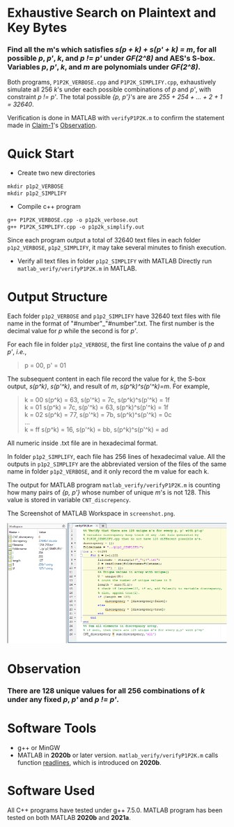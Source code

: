 # Exhaustive Search on Plaintext and Key Bytes
### Find all the m's which satisfies *s(p + k) + s(p' + k) = m*, for all possible *p*, *p'*, *k*, and *p != p'* under *GF(2^8)* and AES's S-box. Variables *p*, *p'*, *k*, and *m* are polynomials under *GF(2^8)*.

Both programs, `P1P2K_VERBOSE.cpp` and `P1P2K_SIMPLIFY.cpp`, exhaustively simulate all 256 *k*'s under each possible combinations of *p* and *p'*, with constraint *p != p'*. The total possible *{p, p'}*'s are are *255 + 254 + ... + 2 + 1 = 32640*.

Verification is done in MATLAB with `verifyP1P2K.m` to confirm the statement made in <u>Claim-1</u>'s <u>Observation</u>.

# Quick Start
* Create two new directories
```
mkdir p1p2_VERBOSE
mkdir p1p2_SIMPLIFY
```
* Compile c++ program
```
g++ P1P2K_VERBOSE.cpp -o p1p2k_verbose.out
g++ P1P2K_SIMPLIFY.cpp -o p1p2k_simplify.out
```
Since each program output a total of 32640 text files in each folder `p1p2_VERBOSE`, `p1p2_SIMPLIFY`, it may take several minutes to finish execution.

* Verify all text files in folder `p1p2_SIMPLIFY` with MATLAB
Directly run `matlab_verify/verifyP1P2K.m` in MATLAB.

# Output Structure
Each folder `p1p2_VERBOSE` and `p1p2_SIMPLIFY` have 32640 text files with file name in the format of "\#number"\_"#number".txt. The first number is the decimal value for *p* while the second is for *p'*.

For each file in folder `p1p2_VERBOSE`, the first line contains the value of *p* and *p'*, *i.e.*,
> p = 00, p' = 01

The subsequent content in each file record the value for *k*, the S-box output, *s(p^k)*, *s(p'^k)*, and result of *m*, *s(p^k)^s(p'^k)=m*.
For example,

> k = 00	  s(p^k) = 63, s(p'^k) = 7c, s(p^k)^s(p'^k) = 1f\
> k = 01	  s(p^k) = 7c, s(p'^k) = 63, s(p^k)^s(p'^k) = 1f\
> k = 02	  s(p^k) = 77, s(p'^k) = 7b, s(p^k)^s(p'^k) = 0c\
> ...\
> k = ff	  s(p^k) = 16, s(p'^k) = bb, s(p^k)^s(p'^k) = ad

All numeric inside .txt file are in hexadecimal format.

In folder `p1p2_SIMPLIFY`, each file has 256 lines of hexadecimal value. All the outputs in `p1p2_SIMPLIFY` are the abbreviated version of the files of the same name in folder `p1p2_VERBOSE`, and it only record the m value for each k.

The output for MATLAB program `matlab_verify/verifyP1P2K.m` is counting how many pairs of *{p, p'}* whose number of unique *m*'s is not 128. This value is stored in variable `CNT_discrepency`.

The Screenshot of MATLAB Workspace in `screenshot.png`.

![](/screenshot.png)

# Observation
### There are 128 unique values for all 256 combinations of *k* under any fixed *p*, *p'* and *p != p'*.

# Software Tools
- g++ or MinGW
- MATLAB in __2020b__ or later version. `matlab_verify/verifyP1P2K.m` calls function [readlines](https://www.mathworks.com/help/matlab/ref/readlines.html), which is introduced on __2020b__.

# Software Used
All C++ programs have tested under g++ 7.5.0. MATLAB program has been tested on both MATLAB __2020b__ and __2021a__.
